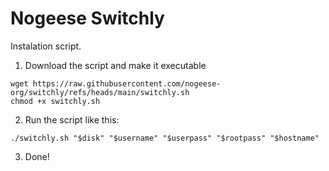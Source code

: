 # Nogeese Switchly
Instalation script.

1. Download the script and make it executable
```
wget https://raw.githubusercontent.com/nogeese-org/switchly/refs/heads/main/switchly.sh
chmod +x switchly.sh
```
2. Run the script like this:
```
./switchly.sh "$disk" "$username" "$userpass" "$rootpass" "$hostname"
````
3. Done!
